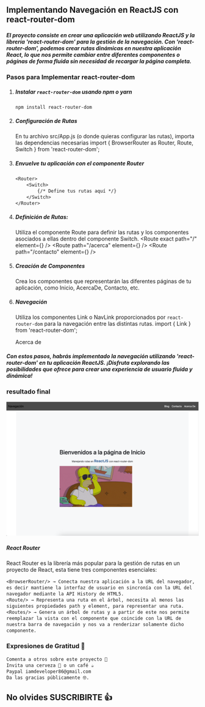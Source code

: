 ## Implementando Navegación en ReactJS con react-router-dom

##### El proyecto consiste en crear una aplicación web utilizando ReactJS y la librería 'react-router-dom' para la gestión de la navegación. Con 'react-router-dom', podemos crear rutas dinámicas en nuestra aplicación React, lo que nos permite cambiar entre diferentes componentes o páginas de forma fluida sin necesidad de recargar la página completa.

### Pasos para Implementar react-router-dom

1.  ##### Instalar `react-router-dom` usando npm o yarn

        npm install react-router-dom

2.  ##### Configuración de Rutas

    En tu archivo src/App.js (o donde quieras configurar las rutas), importa las dependencias necesarias
    import { BrowserRouter as Router, Route, Switch } from 'react-router-dom';

3.  ##### Envuelve tu aplicación con el componente Router

        <Router>
        	<Switch>
        		{/* Define tus rutas aquí */}
        	</Switch>
        </Router>

4.  ##### Definición de Rutas:

    Utiliza el componente Route para definir las rutas y los componentes asociados a ellas dentro del componente Switch.
    <Route exact path="/" element={<Inicio />} />
    <Route path="/acerca" element={<AcercaDe />} />
    <Route path="/contacto" element={<Contacto />} />
    <Route element={PaginaNoEncontrada} />

5.  ##### Creación de Componentes

    Crea los componentes que representarán las diferentes páginas de tu aplicación, como Inicio, AcercaDe, Contacto, etc.

6.  ##### Navegación
    Utiliza los componentes Link o NavLink proporcionados por `react-router-dom` para la navegación entre las distintas rutas.
    import { Link } from 'react-router-dom';
    <Link to="/acerca">Acerca de</Link>

##### Con estos pasos, habrás implementado la navegación utilizando 'react-router-dom' en tu aplicación ReactJS. ¡Disfruta explorando las posibilidades que ofrece para crear una experiencia de usuario fluida y dinámica!

### resultado final

![](https://raw.githubusercontent.com/urian121/imagenes-proyectos-github/master/react-router-dom.png)

##### React Router

React Router es la librería más popular para la gestión de rutas en un proyecto de React, esta tiene tres componentes esenciales:

    <BrowserRouter/> → Conecta nuestra aplicación a la URL del navegador, es decir mantiene la interfaz de usuario en sincronía con la URL del navegador mediante la API History de HTML5.
    <Route/> → Representa una ruta en el árbol, necesita al menos las siguientes propiedades path y element, para representar una ruta.
    <Routes/> → Genera un árbol de rutas y a partir de este nos permite reemplazar la vista con el componente que coincide con la URL de nuestra barra de navegación y nos va a renderizar solamente dicho componente.


    
### Expresiones de Gratitud 🎁

    Comenta a otros sobre este proyecto 📢
    Invita una cerveza 🍺 o un café ☕
    Paypal iamdeveloper86@gmail.com
    Da las gracias públicamente 🤓.

## No olvides SUSCRIBIRTE 👍
